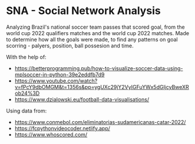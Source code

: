 # SNA - Social Network Analysis
Analyzing Brazil's national soccer team passes that scored goal, from the world cup 2022 qualifiers matches and the world cup 2022 matches.
Made to determine how all the goals were made, to find any patterns on goal scorring - palyers, position, ball possesion and time. 

With the help of:
  - https://betterprogramming.pub/how-to-visualize-soccer-data-using-mplsoccer-in-python-39e2eddfb7d9
  - https://www.youtube.com/watch?v=fPcY9dbOMGM&t=1356s&pp=ygUXc29jY2VyIGFuYWx5dGljcyBweXRob24%3D
  - https://www.dzialowski.eu/football-data-visualisations/
    
Using data from:
  - https://www.conmebol.com/eliminatorias-sudamericanas-catar-2022/
  - https://fcpythonvideocoder.netlify.app/
  - https://www.whoscored.com/
